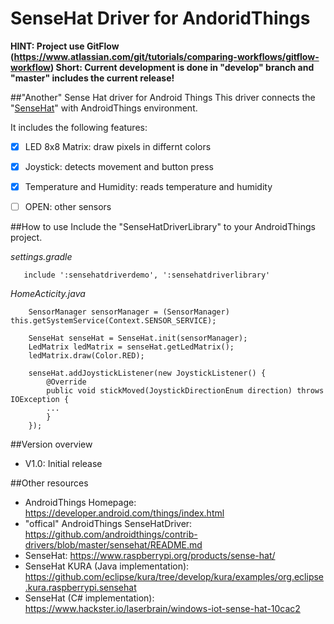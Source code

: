 # SenseHat Driver for AndoridThings

**HINT: Project use GitFlow (https://www.atlassian.com/git/tutorials/comparing-workflows/gitflow-workflow)
Short: Current development is done in "develop" branch and "master" includes the current release!**

##"Another" Sense Hat driver for Android Things
This driver connects the "[SenseHat](https://www.raspberrypi.org/products/sense-hat/)" with AndroidThings environment.  

It includes the following features:

- [x] LED 8x8 Matrix: draw pixels in differnt colors
- [x] Joystick: detects movement and button press
- [x] Temperature and Humidity: reads temperature and humidity
- [ ] OPEN: other sensors


##How to use
Include the "SenseHatDriverLibrary" to your AndroidThings project.

*settings.gradle*
 ````
    include ':sensehatdriverdemo', ':sensehatdriverlibrary'
````

*HomeActicity.java*
````
    SensorManager sensorManager = (SensorManager) this.getSystemService(Context.SENSOR_SERVICE);

    SenseHat senseHat = SenseHat.init(sensorManager);
    LedMatrix ledMatrix = senseHat.getLedMatrix();
    ledMatrix.draw(Color.RED);   

    senseHat.addJoystickListener(new JoystickListener() {
        @Override
        public void stickMoved(JoystickDirectionEnum direction) throws IOException {
        ...
        }
    });

````

##Version overview
- V1.0: Initial release 

##Other resources
- AndroidThings Homepage: https://developer.android.com/things/index.html
- "offical" AndroidThings SenseHatDriver: https://github.com/androidthings/contrib-drivers/blob/master/sensehat/README.md
- SenseHat: https://www.raspberrypi.org/products/sense-hat/
- SenseHat KURA (Java implementation): https://github.com/eclipse/kura/tree/develop/kura/examples/org.eclipse.kura.raspberrypi.sensehat
- SenseHat (C# implementation): https://www.hackster.io/laserbrain/windows-iot-sense-hat-10cac2

